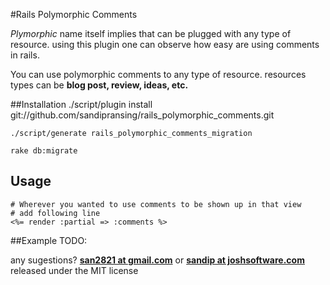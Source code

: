 #Rails Polymorphic Comments

*Plymorphic* name itself implies that can be plugged with any type of resource.
using this plugin one can observe how easy are using comments in rails.

You can use polymorphic comments to any type of resource.
resources types can be **blog post, review, ideas, etc.**

##Installation
    ./script/plugin install git://github.com/sandipransing/rails_polymorphic_comments.git

    ./script/generate rails_polymorphic_comments_migration

    rake db:migrate

## Usage
    # Wherever you wanted to use comments to be shown up in that view
    # add following line
    <%= render :partial => :comments %>

##Example
TODO:

any sugestions? [**san2821 at gmail.com**](http://funonrails.com) or [**sandip at joshsoftware.com**](http://joshsoftware.com) released under the MIT license
